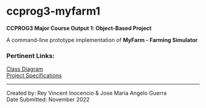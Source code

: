 # ccprog3-myfarm1
**CCPROG3 Major Course Output 1: Object-Based Project**

A command-line prototype implementation of **MyFarm - Farming Simulator**

### Pertinent Links:
[Class Diagram](https://lucid.app/lucidchart/00bf4fdd-b1d5-4a82-a795-183939b567ac/edit?viewport_loc=-2593%2C-159%2C5617%2C2468%2C0_0&invitationId=inv_1a672aa4-4596-4e32-80f6-6a060692fc0c)<br>
[Project Specifications](https://angeloguerra.notion.site/Object-Based-Project-84ec1ce0b0594114b753e8ac4f1eeb52)

---

Created by: Rey Vincent Inocencio & Jose Maria Angelo Guerra<br>
Date Submitted: November 2022
